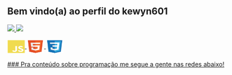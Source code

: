## Bem vindo(a) ao perfil do kewyn601
<div> <a href="https://github.com/kewyn601"> <img height="180em" src="https://github-readme-stats.vercel.app/api?username=dkewyn601&show_icons=true&theme=tokyonight&include_all_commits=true&count_private=true"/> <img height="180em" src="https://github-readme-stats.vercel.app/api/top-langs/?username=kewyn601&layout=compact&langs_count=6&theme=tokyonight"/> </div> <div style="display: inline_block"><br> <img align="center" alt="Js" height="30" width="40" src="https://raw.githubusercontent.com/devicons/devicon/master/icons/javascript/javascript-plain.svg"> <img align="center" alt="HTML" height="30" width="40" src="https://raw.githubusercontent.com/devicons/devicon/master/icons/html5/html5-original.svg"> <img align="center" alt="CSS" height="30" width="40" src="https://raw.githubusercontent.com/devicons/devicon/master/icons/css3/css3-original.svg"> </div> <br> ### Pra conteúdo sobre programação me segue a gente nas redes abaixo! <div> <a /kewyn601" targe
